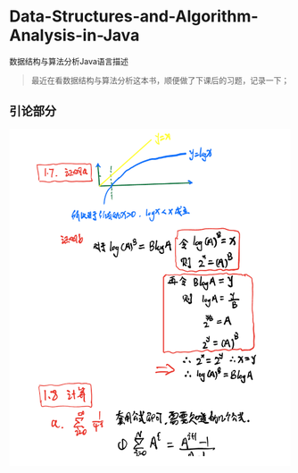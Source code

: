 # Data-Structures-and-Algorithm-Analysis-in-Java
数据结构与算法分析Java语言描述

> 最近在看数据结构与算法分析这本书，顺便做了下课后的习题，记录一下；

## 引论部分



![img](resources/Introduction/ScreenShot20210902at225302.png)
